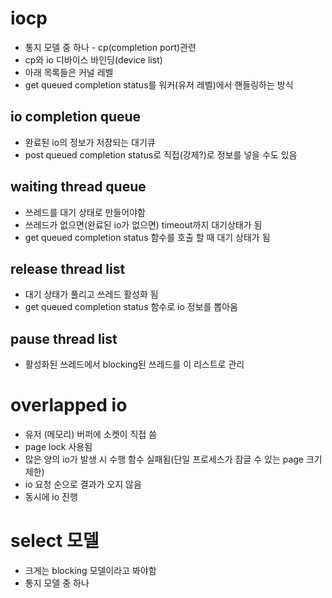---
---
# iocp

- 통지 모델 중 하나 - cp(completion port)관련
- cp와 io 디바이스 바인딩(device list)
- 아래 목록들은 커널 레벨
- get queued completion status를 워커(유저 레벨)에서 핸들링하는 방식

## io completion queue

- 완료된 io의 정보가 저장되는 대기큐
- post queued completion status로 직접(강제?)로 정보를 넣을 수도 있음

## waiting thread queue

- 쓰레드를 대기 상태로 만들어야함
- 쓰레드가 없으면(완료된 io가 없으면) timeout까지 대기상태가 됨
- get queued completion status 함수를 호출 할 때 대기 상태가 됨

## release thread list

- 대기 상태가 풀리고 쓰레드 활성화 됨
- get queued completion status 함수로 io 정보를 뽑아옴

## pause thread list

- 활성화된 쓰레드에서 blocking된 쓰레드를 이 리스트로 관리

# overlapped io

- 유저 (메모리) 버퍼에 소켓이 직접 씀
- page lock 사용됨
- 많은 양의 io가 발생 시 수행 함수 실패됨(단일 프로세스가 잠글 수 있는 page 크기 제한)
- io 요청 순으로 결과가 오지 않음
- 동시에 io 진행

# select 모델

- 크게는 blocking 모델이라고 봐야함
- 통지 모델 중 하나

